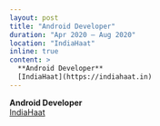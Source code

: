 ```yaml
---
layout: post
title: "Android Developer"
duration: "Apr 2020 – Aug 2020"
location: "IndiaHaat"
inline: true
content: >
  **Android Developer**  
  [IndiaHaat](https://indiahaat.in)
---
```


**Android Developer**
<br>
[IndiaHaat](https://indiahaat.in)
